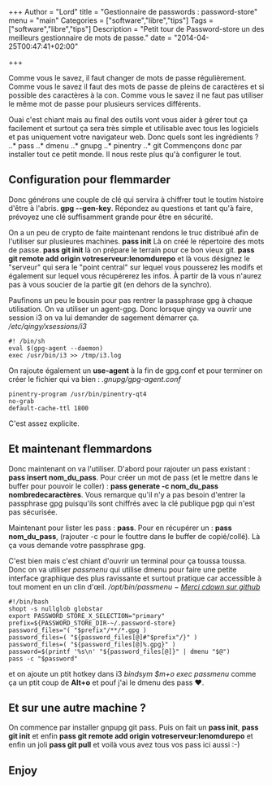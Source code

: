 +++
Author = "Lord"
title = "Gestionnaire de passwords : password-store"
menu = "main"
Categories = ["software","libre","tips"]
Tags = ["software","libre","tips"]
Description = "Petit tour de Password-store un des meilleurs gestionnaire de mots de passe."
date = "2014-04-25T00:47:41+02:00"

+++

Comme vous le savez, il faut changer de mots de passe régulièrement. Comme vous le savez il faut des mots de passe de pleins de caractères et si possible des caractères à la con. Comme vous le savez il ne faut pas utiliser le même mot de passe pour plusieurs services différents.

Ouai c'est chiant mais au final des outils vont vous aider à gérer tout ça facilement et surtout ça sera très simple et utilisable avec tous les logiciels et pas uniquement votre navigateur web. Donc quels sont les ingrédients ?
..* pass
..* dmenu
..* gnupg
..* pinentry
..* git
Commençons donc par installer tout ce petit monde. Il nous reste plus qu'à configurer le tout.

## Configuration pour flemmarder
Donc générons une couple de clé qui servira à chiffrer tout le toutim histoire d'être à l'abris. **gpg --gen-key**. Répondez au questions et tant qu'à faire, prévoyez une clé suffisamment grande pour être en sécurité.

On a un peu de crypto de faite maintenant rendons le truc distribué afin de l'utiliser sur plusieures machines. **pass init** Là on créé le répertoire des mots de passe. **pass git init** là on prépare le terrain pour ce bon vieux git. **pass git remote add origin votreserveur:lenomdurepo** et là vous désignez le "serveur" qui sera le "point central" sur lequel vous pousserez les modifs et également sur lequel vous récupérerez les infos. À partir de là vous n'aurez pas à vous soucier de la partie git (en dehors de la synchro).

Paufinons un peu le bousin pour pas rentrer la passphrase gpg à chaque utilisation. On va utiliser un agent-gpg. Donc lorsque qingy va ouvrir une session i3 on va lui demander de sagement démarrer ça.
*/etc/qingy/xsessions/i3*
```
#! /bin/sh
eval $(gpg-agent --daemon)
exec /usr/bin/i3 >> /tmp/i3.log
```
On rajoute également un **use-agent** à la fin de gpg.conf et pour terminer on créer le fichier qui va bien :
*.gnupg/gpg-agent.conf*
```
pinentry-program /usr/bin/pinentry-qt4
no-grab
default-cache-ttl 1800
```
C'est assez explicite.

## Et maintenant flemmardons
Donc maintenant on va l'utiliser. D'abord pour rajouter un pass existant : **pass insert nom_du_pass**. Pour créer un mot de pass (et le mettre dans le buffer pour pouvoir le coller) : **pass generate -c nom_du_pass nombredecaractères**. Vous remarque qu'il n'y a pas besoin d'entrer la passphrase gpg puisqu'ils sont chiffrés avec la clé publique pgp qui n'est pas sécurisée.

Maintenant pour lister les pass : **pass**. Pour en récupérer un : **pass nom_du_pass**, (rajouter -c pour le fouttre dans le buffer de copié/collé). Là ça vous demande votre passphrase gpg.

C'est bien mais c'est chiant d'ouvrir un terminal pour ça toussa toussa. Donc on va utiliser *passmenu* qui utilise dmenu pour faire une petite interface graphique des plus ravissante et surtout pratique car accessible à tout moment en un clin d'œil.
*/opt/bin/passmenu − [Merci cdown sur github](https://github.com/cdown/passmenu)*
```
#!/bin/bash
shopt -s nullglob globstar
export PASSWORD_STORE_X_SELECTION="primary"
prefix=${PASSWORD_STORE_DIR-~/.password-store}
password_files="( "$prefix"/**/*.gpg )
password_files=( "${password_files[@]#"$prefix"/}" )
password_files=( "${password_files[@]%.gpg}" )
password=$(printf '%s\n' "${password_files[@]}" | dmenu "$@")
pass -c "$password"
```
et on ajoute un ptit hotkey dans i3 *bindsym $m+o exec passmenu* comme ça un ptit coup de **Alt+o** et pouf j'ai le dmenu des pass ♥.

## Et sur une autre machine ?
On commence par installer gnpupg git pass. Puis on fait un **pass init**, **pass git init** et enfin **pass git remote add origin votreserveur:lenomdurepo** et enfin un joli **pass git pull** et voilà vous avez tous vos pass ici aussi :-)

## Enjoy

